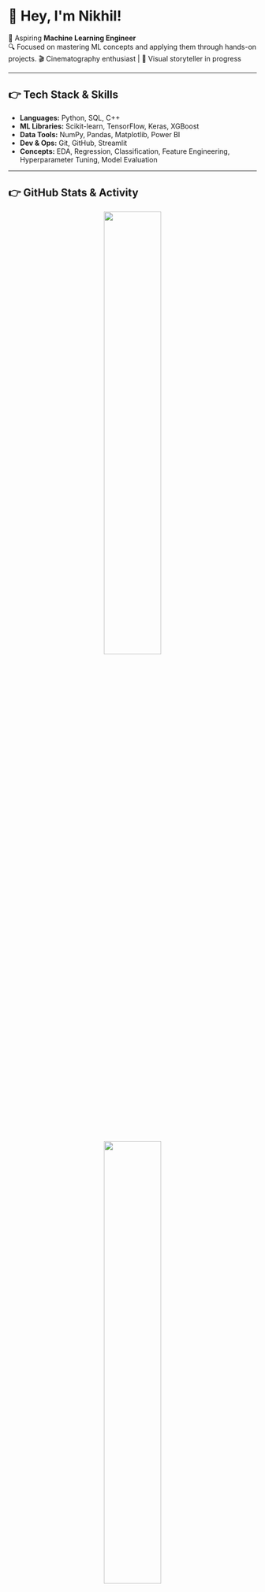 # 👋 Hey, I'm Nikhil!

🎯 Aspiring **Machine Learning Engineer**  
🔍 Focused on mastering ML concepts and applying them through hands-on projects.
🎬 Cinematography enthusiast | 📸 Visual storyteller in progress

---

## 👉 Tech Stack & Skills

- **Languages:** Python, SQL, C++
- **ML Libraries:** Scikit-learn, TensorFlow, Keras, XGBoost
- **Data Tools:** NumPy, Pandas, Matplotlib, Power BI
- **Dev & Ops:** Git, GitHub, Streamlit
- **Concepts:** EDA, Regression, Classification, Feature Engineering, Hyperparameter Tuning, Model Evaluation
 

---

## 👉 GitHub Stats & Activity

<p align="center">
  <img src="https://github-readme-stats.vercel.app/api?username=dev-nikhil02&show_icons=true&theme=radical&count_private=true" width="48%" />
</p>

<p align="center">
  <img src="https://github-readme-stats.vercel.app/api/top-langs/?username=dev-nikhil02&layout=compact&theme=radical" width="48%" />
</p>

---

## 👉 Connect with Me

-  [LinkedIn](https://www.linkedin.com/in/nikhil-agarwal-b7780b222/)
-  [GitHub](https://github.com/dev-nikhil02)

---

“Build models. Tell stories. Make impact.” 
Let’s connect and build together 🚀

